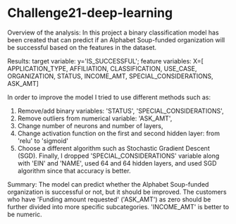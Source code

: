 # Challenge21-deep-learning
Overview of the analysis: In this project a binary classification model has been created that can predict if an Alphabet Soup-funded organization will be successful based on the features in the dataset.


Results:
target variable: y='IS_SUCCESSFUL';
feature variables: X=[
APPLICATION_TYPE,
AFFILIATION,
CLASSIFICATION,
USE_CASE,
ORGANIZATION,
STATUS,
INCOME_AMT,
SPECIAL_CONSIDERATIONS,
ASK_AMT]


In order to improve the model I tried to use different methods such as:
1. Remove/add binary variables: 'STATUS', 'SPECIAL_CONSIDERATIONS',
2. Remove outliers from numerical variable: 'ASK_AMT',
3. Change number of neurons and number of layers,
4. Change activation function on the first and second hidden layer: from 'relu' to 'sigmoid'
5. Choose a different algorithm such as Stochastic Gradient Descent (SGD).
Finally, I dropped 'SPECIAL_CONSIDERATIONS' variable along with 'EIN' and 'NAME',
used 64 and 64 hidden layers, and used SGD algorithm since that accuracy is better.


Summary: The model can predict whether the Alphabet Soup-funded organization is successful or not, but it should be improved. 
The customers who have 'Funding amount requested' ('ASK_AMT') as zero should be further divided into more specific subcategories.
'INCOME_AMT' is better to be numeric.
